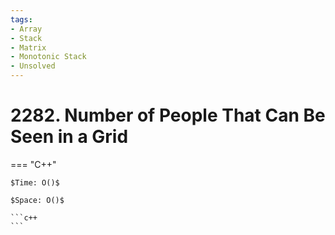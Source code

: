 ```yaml
---
tags:
- Array
- Stack
- Matrix
- Monotonic Stack
- Unsolved
---
```



# 2282. Number of People That Can Be Seen in a Grid

=== "C++"

    $Time: O()$

    $Space: O()$

    ```c++
    ```